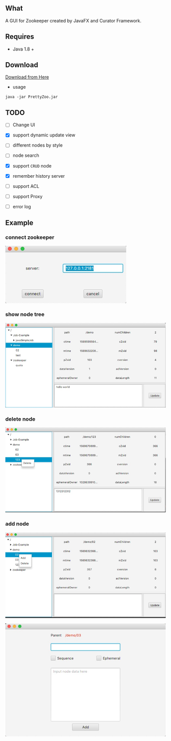 ## What

A GUI for Zookeeper created by JavaFX and Curator Framework.

## Requires

- Java 1.8 +

## Download

[Download from Here](https://github.com/vran-dev/PrettyZoo/releases)

- usage
```shell
java -jar PrettyZoo.jar
```

## TODO

- [ ] Change UI

- [x] support dynamic update view

- [ ] different nodes by style

- [ ] node search

- [x] support `CRUD` node

- [x] remember history server

- [ ] support ACL

- [ ] support Proxy

- [ ] error log

## Example

### connect zookeeper

![](release/example/connectView.jpg)

### show node tree

![](release/example/mainView.jpg)

### delete node

![](release/example/deleteLeafNode.jpg)

### add node

![](release/example/addNode-01.jpg)

![](release/example/addNode-02.jpg)